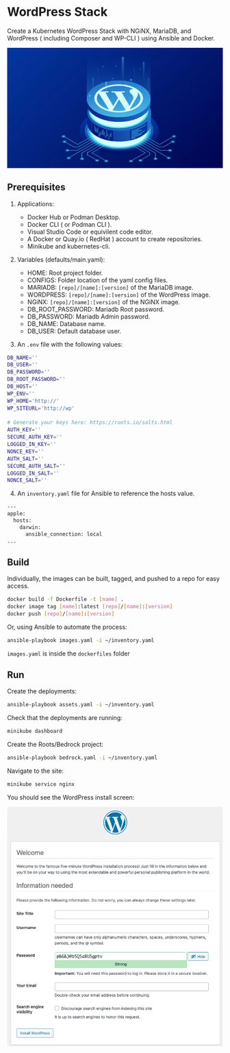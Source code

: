 # WordPress Stack

Create a Kubernetes WordPress Stack with NGiNX, MariaDB, and WordPress ( including Composer and WP-CLI ) using Ansible and Docker.

![Stack](images/stack.webp)
 
## Prerequisites

1. Applications:

    - Docker Hub or Podman Desktop.
    - Docker CLI ( or Podman CLI ).
    - Visual Studio Code or equivilent code editor.
    - A Docker or Quay.io ( RedHat ) account to create repositories.
    - Minikube and kubernetes-cli.

2. Variables (defaults/main.yaml):

    - HOME: Root project folder.
    - CONFIGS: Folder location of the yaml config files.
    - MARIADB:  `[repo]/[name]:[version]` of the MariaDB image.
    - WORDPRESS:  `[repo]/[name]:[version]` of the WordPress image.
    - NGiNX:  `[repo]/[name]:[version]` of the NGiNX image.
    - DB_ROOT_PASSWORD: Mariadb Root password.
    - DB_PASSWORD: Mariadb Admin password.
    - DB_NAME: Database name.
    - DB_USER: Default database user.


3. An `.env` file with the following values:

```bash
DB_NAME=''
DB_USER=''
DB_PASSWORD=''
DB_ROOT_PASSWORD=''
DB_HOST=''
WP_ENV=''
WP_HOME='http://'
WP_SITEURL='http://wp'

# Generate your keys here: https://roots.io/salts.html
AUTH_KEY=''
SECURE_AUTH_KEY=''
LOGGED_IN_KEY=''
NONCE_KEY=''
AUTH_SALT=''
SECURE_AUTH_SALT=''
LOGGED_IN_SALT=''
NONCE_SALT=''
```

4. An `inventory.yaml` file for Ansible to reference the hosts value.

```ansible
---
apple:
  hosts:
    darwin:
      ansible_connection: local
...
```

## Build

Individually, the images can be built, tagged, and pushed to a repo for easy access.

```bash
docker build -f Dockerfile -t [name] .
docker image tag [name]:latest [repo]/[name]:[version]
docker push [repo]/[name]:[version]
```

Or, using Ansible to automate the process:

```bash
ansible-playbook images.yaml -i ~/inventory.yaml
```

`images.yaml` is inside the `dockerfiles` folder

## Run

Create the deployments:

```bash
ansible-playbook assets.yaml -i ~/inventory.yaml
```

Check that the deployments are running:

```bash
minikube dashboard
```

Create the Roots/Bedrock project:

```bash
ansible-playbook bedrock.yaml -i ~/inventory.yaml
```

Navigate to the site:

```bash
minikube service nginx
```

You should see the WordPress install screen:

![Install](images/install.webp)